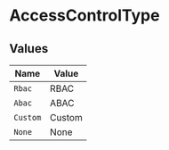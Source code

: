 # AccessControlType


## Values

| Name     | Value    |
| -------- | -------- |
| `Rbac`   | RBAC     |
| `Abac`   | ABAC     |
| `Custom` | Custom   |
| `None`   | None     |